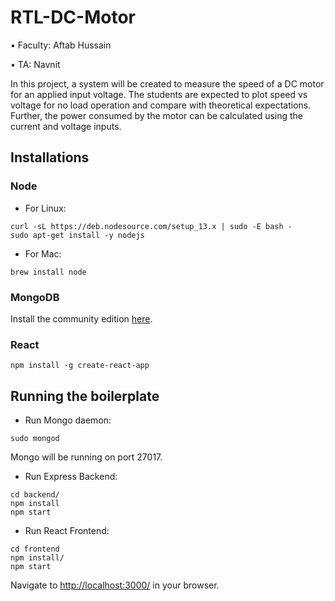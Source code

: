 # RTL-DC-Motor

• Faculty: Aftab Hussain

• TA: Navnit

In this project, a system will be created to measure the speed of a DC motor for an applied input voltage. The students are expected to plot speed vs voltage for no load operation and compare with theoretical expectations. Further, the power consumed by the motor can be calculated using the current and voltage inputs.

## Installations

### Node

- For Linux:

```
curl -sL https://deb.nodesource.com/setup_13.x | sudo -E bash -
sudo apt-get install -y nodejs
```

- For Mac:

```
brew install node
```

### MongoDB

Install the community edition [here](https://docs.mongodb.com/manual/installation/#mongodb-community-edition-installation-tutorials).

### React

```
npm install -g create-react-app
```

## Running the boilerplate

- Run Mongo daemon:

```
sudo mongod
```

Mongo will be running on port 27017.

- Run Express Backend:

```
cd backend/
npm install
npm start
```

- Run React Frontend:

```
cd frontend
npm install/
npm start
```

Navigate to [http://localhost:3000/](http://localhost:3000/) in your browser.
